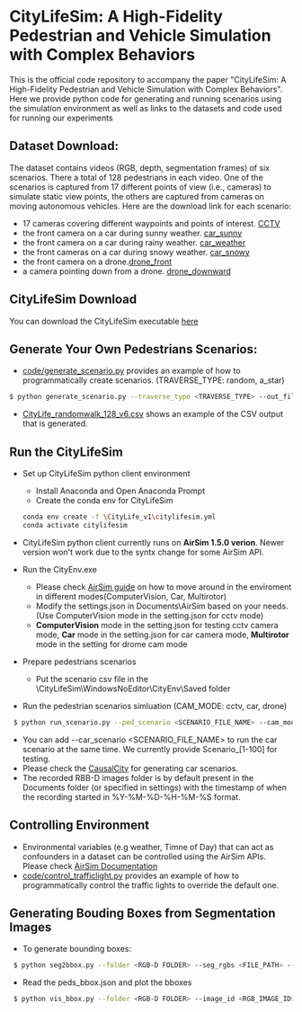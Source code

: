 # CityLifeSim: A High-Fidelity Pedestrian and Vehicle Simulation with Complex Behaviors
This is the official code repository to accompany the paper "CityLifeSim: A High-Fidelity Pedestrian and Vehicle Simulation with Complex Behaviors".
Here we provide python code for generating and running scenarios using the simulation environment as well as links to the datasets and code used for running our experiments

## Dataset Download:
The dataset contains videos (RGB, depth, segmentation frames) of six scenarios. There a total of 128 pedestrians in each video. One of the scenarios is captured from 17 different points of view (i.e., cameras) to simulate static view points, the others are captured from cameras on moving autonomous vehicles. 
Here are the download link for each scenario: 

* 17 cameras covering different waypoints and points of interest. [CCTV](https://drive.google.com/file/d/1lZWYIObz4HGp87YTetgoMrbIn-jfflgW/view?usp=sharing)
* the front camera on a car during sunny weather. [car_sunny](https://drive.google.com/file/d/1MakOLo3e2XHk3hDgmuIZDAl5dwpQYSeo/view?usp=sharing)
* the front camera on a car during rainy weather. [car_weather](https://drive.google.com/file/d/1KtDhfqQaPbNx4BcbdCLG5DKuc0Uf0361/view?usp=sharing)
* the front cameras on a car during snowy weather. [car_snowy](https://drive.google.com/file/d/1by29iSKW6X943yHjvJVFepo2JDp7Ep42/view?usp=sharing)
* the front camera on a drone.[drone_front](https://drive.google.com/file/d/19fVTnfQiY-_YHoBQR7-qbsyrSLnPJZK3/view?usp=sharing)
* a camera pointing down from a drone. [drone_downward](https://drive.google.com/file/d/1S7sFj7MWWvWAP_B-pgRmoVxcqtoI1j4I/view?usp=sharing)

## CityLifeSim Download
You can download the CityLifeSim executable [here](https://1drv.ms/u/s!AsGKWIA1OsCvpVjc4_8OckZMVUKN?e=9Lum0t)

## Generate Your Own Pedestrians Scenarios:
* [code/generate_scenario.py](https://github.com/CitylifeSim/CitylifeSim.github.io/blob/main/code/generate_scenario.py) provides an example of how to programmatically create scenarios. (TRAVERSE_TYPE: random, a_star)
```bash
$ python generate_scenario.py --traverse_type <TRAVERSE_TYPE> --out_file <SCENARIO_FILE_NAME>.csv
```
* [CityLife_randomwalk_128_v6.csv](https://github.com/CitylifeSim/CitylifeSim.github.io/blob/main/code/CityLife_randomwalk_128_v6.csv) shows an example of the CSV output that is generated.

## Run the CityLifeSim
* Set up CityLifeSim python client environment
  * Install Anaconda and Open Anaconda Prompt
  * Create the conda env for CityLifeSim
   ```bash
   conda env create -f \CityLife_v1\citylifesim.yml
   conda activate citylifesim
  ```
* CityLifeSim python client currently runs on **AirSim 1.5.0 verion**. Newer version won't work due to the syntx change for some AirSim API.

* Run the CityEnv.exe
  * Please check [AirSim guide](https://microsoft.github.io/AirSim/settings/) on how to move around in the enviroment in different modes(ComputerVision, Car, Multirotor)
  * Modify the settings.json in Documents\AirSim based on your needs. (Use ComputerVision mode in the setting.json for cctv mode)
  * **ComputerVision** mode in the setting.json for testing cctv camera mode, **Car** mode in the setting.json for car camera mode, **Multirotor** mode in the setting for drome cam mode 

* Prepare pedestrians scenarios
  * Put the scenario csv file in the \CityLifeSim\WindowsNoEditor\CityEnv\Saved folder

* Run the pedestrian scenarios simluation (CAM_MODE: cctv, car, drone)
 ```bash
  $ python run_scenario.py --ped_scenario <SCENARIO_FILE_NAME> --cam_mode <CAM_MODE> --recording
 ```
 * You can add --car_scenario <SCENARIO_FILE_NAME> to run the car scenario at the same time. We currently provide Scenario_[1-100] for testing. 
 * Please check the [CausalCity](https://github.com/CitylifeSim/causalcity.github.io) for generating car scenarios.
 * The recorded RBB-D images folder is by default present in the Documents folder (or specified in settings) with the timestamp of when the recording started in %Y-%M-%D-%H-%M-%S format.

## Controlling Environment
  * Environmental variables (e.g weather, Timne of Day) that can act as confounders in a dataset can be controlled using the AirSim APIs. Please check [AirSim Documentation](https://microsoft.github.io/AirSim/apis/)
  * [code/control_trafficlight.py](https://github.com/CitylifeSim/CitylifeSim.github.io/blob/main/code/control_trafficlight.py) provides an example of how to programmatically control the traffic lights to override the default one.

## Generating Bouding Boxes from Segmentation Images
 * To generate bounding boxes:
 ```bash
  $ python seg2bbox.py --folder <RGB-D FOLDER> --seg_rgbs <FILE_PATH> --save_image
 ```
 * Read the peds_bbox.json and plot the bboxes
 ```bash
  $ python vis_bbox.py --folder <RGB-D FOLDER> --image_id <RGB_IMAGE_ID>
 ``` 

